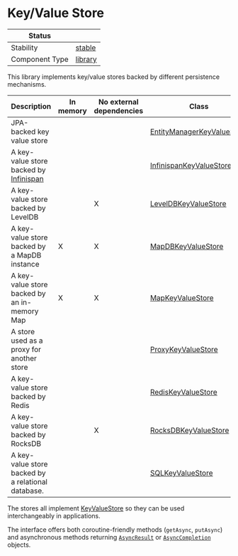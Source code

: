 <!---
Licensed to the Apache Software Foundation (ASF) under one or more contributor license agreements. See the NOTICE
file distributed with this work for additional information regarding copyright ownership. The ASF licenses this file
to You under the Apache License, Version 2.0 (the "License"); you may not use this file except in compliance with the
License. You may obtain a copy of the License at
 *
http://www.apache.org/licenses/LICENSE-2.0
 *
Unless required by applicable law or agreed to in writing, software distributed under the License is distributed on
an "AS IS" BASIS, WITHOUT WARRANTIES OR CONDITIONS OF ANY KIND, either express or implied. See the License for the
specific language governing permissions and limitations under the License.
 --->
# Key/Value Store

| Status         |           |
|----------------|-----------|
| Stability      | [stable]  |
| Component Type | [library] |

This library implements key/value stores backed by different persistence mechanisms.

| Description                                                      | In memory | No external dependencies | Class                                                                                                                        |
|------------------------------------------------------------------|-----------|--------------------------|------------------------------------------------------------------------------------------------------------------------------|
| JPA-backed key value store                                       |           |                          | [EntityManagerKeyValueStore](https://tuweni.apache.org/docs/org.apache.tuweni.kv/-entity-manager-key-value-store/index.html) |
| A key-value store backed by [Infinispan](https://infinispan.org) |           |                          | [InfinispanKeyValueStore](https://tuweni.apache.org/docs/org.apache.tuweni.kv/-infinispan-key-value-store/index.html)        |
| A key-value store backed by LevelDB                              |           | X                        | [LevelDBKeyValueStore](https://tuweni.apache.org/docs/org.apache.tuweni.kv/-level-d-b-key-value-store/index.html)            |
| A key-value store backed by a MapDB instance                     | X         | X                        | [MapDBKeyValueStore](https://tuweni.apache.org/docs/org.apache.tuweni.kv/-map-d-b-key-value-store/index.html)                |
| A key-value store backed by an in-memory Map                     | X         | X                        | [MapKeyValueStore](https://tuweni.apache.org/docs/org.apache.tuweni.kv/-map-key-value-store/index.html)                      |
| A store used as a proxy for another store                        |           |                          | [ProxyKeyValueStore](https://tuweni.apache.org/docs/org.apache.tuweni.kv/-proxy-key-value-store/index.html)                  |
| A key-value store backed by Redis                                |           |                          | [RedisKeyValueStore](https://tuweni.apache.org/docs/org.apache.tuweni.kv/-redis-key-value-store/index.html)                  |
| A key-value store backed by RocksDB                              |           | X                        | [RocksDBKeyValueStore](https://tuweni.apache.org/docs/org.apache.tuweni.kv/-rocks-d-b-key-value-store/index.html)            |
| A key-value store backed by a relational database.               |           |                          | [SQLKeyValueStore](https://tuweni.apache.org/docs/org.apache.tuweni.kv/-s-q-l-key-value-store/index.html)                    |

The stores all implement [KeyValueStore](https://tuweni.apache.org/docs/org.apache.tuweni.kv/-key-value-store/index.html) so they can be used interchangeably in applications.

The interface offers both coroutine-friendly methods (`getAsync`, `putAsync`) and asynchronous methods returning [`AsyncResult`](https://tuweni.apache.org/docs/org.apache.tuweni.concurrent/-async-result/index.html) or [`AsyncCompletion`](https://tuweni.apache.org/docs/org.apache.tuweni.concurrent/-async-completion/index.html) objects.

[stable]:https://github.com/tmio/tuweni/tree/main/docs/index.md#stable
[library]:https://github.com/tmio/tuweni/tree/main/docs/index.md#library